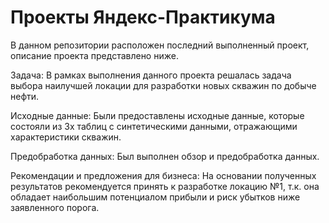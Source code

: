 # Проекты Яндекс-Практикума
В данном репозитории расположен последний выполненный проект, описание проекта представлено ниже.

Задача:
В рамках выполнения данного проекта решалась задача выбора наилучшей локации для разработки новых скважин по добыче нефти.

Исходные данные:
Были предоставлены исходные данные, которые состояли из 3х таблиц с синтетическими данными, отражающими характеристики скважин.

Предобработка данных:
Был выполнен обзор и предобработка данных.

Рекомендации и предложения для бизнеса:
На основании полученных результатов рекомендуется принять к разработке локацию №1, т.к. она обладает наибольшим потенциалом прибыли и риск убытков ниже заявленного порога.
